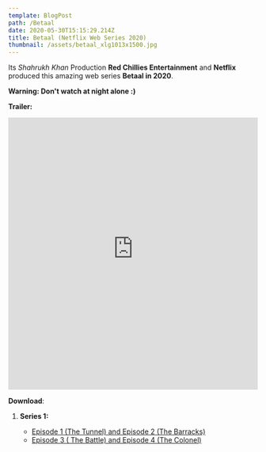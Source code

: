 ```yaml
---
template: BlogPost
path: /Betaal
date: 2020-05-30T15:15:29.214Z
title: Betaal (Netflix Web Series 2020)
thumbnail: /assets/betaal_xlg1013x1500.jpg
---
```

Its *Shahrukh Khan* Production **Red Chillies Entertainment** and **Netflix** produced this amazing web series **Betaal in 2020**. 

**Warning: Don't watch at night alone :)**

**Trailer:** 

<iframe width="100%" height="550px" src="https://www.youtube-nocookie.com/embed/YSEVaVc-nOo" frameborder="0" allow="accelerometer; autoplay; encrypted-media; gyroscope; picture-in-picture" allowfullscreen></iframe>

**Download**:

1. **Series 1:** 

   * [Episode 1 (The Tunnel) and Episode 2 (The Barracks)](https://we.tl/t-A3yIhvEo2t)
   * [Episode 3 ( The Battle) and Episode 4 (The Colonel)](https://we.tl/t-7QbK9LesLH)
